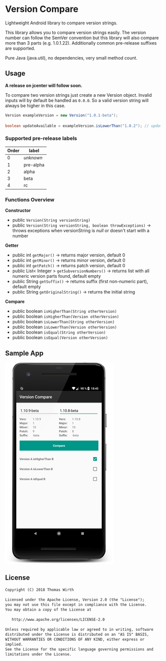 Version Compare
=====
Lightweight Android library to compare version strings.

This library allows you to compare version strings easily. The version number can follow the SemVer convention but this library will also compare
more than 3 parts (e.g. 1.0.1.22). Additionally common pre-release suffixes are supported.

Pure Java (java.util), no dependencies, very small method count.

## Usage
**A release on jcenter will follow soon.**

To compare two version strings just create a new Version object. Invalid inputs will by default be handled as `0.0.0`. So a valid version string
will always be higher in this case. 
```java
Version exampleVersion = new Version("1.0.1-beta");

boolean updateAvailable = exampleVersion.isLowerThan("1.0.2"); // updateAvailable = true
```
### Supported pre-release labels
| Order | label     |
| ----- | --------- |
| 0     | *unknown* |
| 1     | pre-alpha |
| 2     | alpha     |
| 3     | beta      |
| 4     | rc        |


### Functions Overview
**Constructor**
* public `Version(String versionString)`
* public `Version(String versionString, boolean throwExceptions)` -> throws exceptions when versionString is *null* or doesn't start with a number

**Getter**
* public int `getMajor()` -> returns major version, default 0
* public int `getMinor()` -> returns minor version, default 0
* public int `getPatch()` -> returns patch version, default 0
* public List< Integer > `getSubversionNumbers()` -> returns list with all numeric version parts found, default empty
* public String `getSuffix()` -> returns suffix (first non-numeric part), default empty
* public String `getOriginalString()` -> returns the initial string

**Compare**
* public boolean `isHigherThan(String otherVersion)`
* public boolean `isHigherThan(Version otherVersion)`
* public boolean `isLowerThan(String otherVersion)`
* public boolean `isLowerThan(Version otherVersion)`
* public boolean `isEqual(String otherVersion)`
* public boolean `isEqual(Version otherVersion)`

## Sample App
![Image](https://raw.githubusercontent.com/G00fY2/version-compare/gh-pages/images/version_compare_sampleapp_framed.png)

## License
	Copyright (C) 2018 Thomas Wirth

    Licensed under the Apache License, Version 2.0 (the "License");
    you may not use this file except in compliance with the License.
    You may obtain a copy of the License at

       http://www.apache.org/licenses/LICENSE-2.0

    Unless required by applicable law or agreed to in writing, software
    distributed under the License is distributed on an "AS IS" BASIS,
    WITHOUT WARRANTIES OR CONDITIONS OF ANY KIND, either express or implied.
    See the License for the specific language governing permissions and
    limitations under the License.
